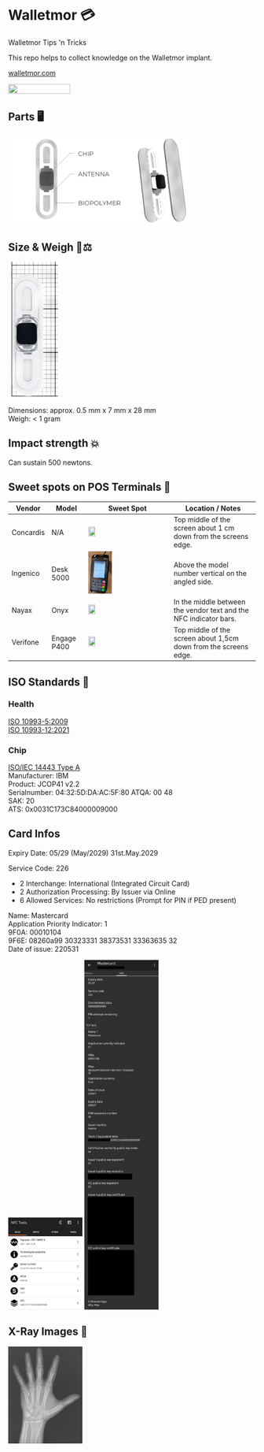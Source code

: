# Walletmor 💳
Walletmor Tips 'n Tricks

This repo helps to collect knowledge on the Walletmor implant.

[walletmor.com](walletmor.com])

<img src="https://github.com/DRIgnazGortngschirl/walletmor/blob/main/img/walletmor-light_effect_on_circuit_board.gif" width="50%" height="50%"/>

## Parts 🖥️
<img src="https://github.com/DRIgnazGortngschirl/walletmor/blob/main/img/walletmor-parts.png" width="50%" height="50%"/><img src="https://github.com/DRIgnazGortngschirl/walletmor/blob/main/img/walletmor-parts1.png" width="23.42%" height="23.42%"/>

## Size & Weigh 📏⚖️
<img src="https://github.com/DRIgnazGortngschirl/walletmor/blob/main/img/walletmor-size.png" width="20%" height="20%"/>

Dimensions: approx. 0.5 mm x 7 mm x 28 mm  
Weigh: < 1 gram

## Impact strength 💥
Can sustain 500 newtons.

## Sweet spots on POS Terminals 🎯
| Vendor       | Model       | Sweet Spot                                                                                                                   | Location / Notes                                                  |
|--------------|-------------|------------------------------------------------------------------------------------------------------------------------------|-------------------------------------------------------------------|
| Concardis    | N/A         | <img src="https://github.com/DRIgnazGortngschirl/walletmor/blob/main/img/pos-terminals/concardis-na.png" width="30%" height="30%"/>        | Top middle of the screen about 1 cm down from the screens edge.   | 
| Ingenico     | Desk 5000   | <img src="https://github.com/DRIgnazGortngschirl/walletmor/blob/main/img/pos-terminals/ingenico-desk5000.png" width="30%" height="30%"/>   | Above the model number vertical on the angled side.               | 
| Nayax        | Onyx        | <img src="https://github.com/DRIgnazGortngschirl/walletmor/blob/main/img/pos-terminals/nayax-onyx.png" width="30%" height="30%"/>          | In the middle between the vendor text and the NFC indicator bars. | 
| Verifone     | Engage P400 | <img src="https://github.com/DRIgnazGortngschirl/walletmor/blob/main/img/pos-terminals/verifone-engageP400.png" width="30%" height="30%"/> | Top middle of the screen about 1,5cm down from the screens edge.  | 


## ISO Standards 📃
### Health
[ISO 10993-5:2009](https://www.iso.org/obp/ui/#iso:std:iso:10993:-5:ed-3:v1:en)  
[ISO 10993-12:2021](https://www.iso.org/obp/ui/#iso:std:iso:10993:-12:ed-5:v1:en)
### Chip
[ISO/IEC 14443 Type A](https://nfc-tools.github.io/resources/standards/iso14443A/)  
Manufacturer: IBM  
Product: JCOP41 v2.2  
Serialnumber: 04:32:5D:DA:AC:5F:80
ATQA: 00 48  
SAK: 20  
ATS: 0x0031C173C84000009000

## Card Infos 
Expiry Date: 05/29 (May/2029) 31st.May.2029

Service Code: 226  
* 2 Interchange: International (Integrated Circuit Card)  
* 2 Authorization Processing: By Issuer via Online  
* 6 Allowed Services: No restrictions (Prompt for PIN if PED present)  

Name: Mastercard  
Application Priority Indicator: 1  
9F0A: 00010104  
9F6E: 08260a99 30323331 38373531 33363635 32  
Date of issue: 220531  

<img src="https://github.com/DRIgnazGortngschirl/walletmor/blob/main/img/walletmor-nfc-tools-read.png" width="30%" height="30%"/> 

<img src="https://github.com/DRIgnazGortngschirl/walletmor/blob/main/img/walletmor_metrodroid-read.png" width="30%" height="30%"/> 

## X-Ray Images 🩻 
<img src="https://github.com/DRIgnazGortngschirl/walletmor/blob/main/img/walletmor-x_ray.png" width="30%" height="30%"/>
